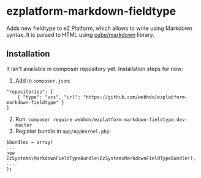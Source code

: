 # ezplatform-markdown-fieldtype

Adds new fieldtype to eZ Platform, which allows to write using Markdown syntax. It is parsed to HTML using [cebe/markdown](https://github.com/cebe/markdown) library.

## Installation

It isn't available in composer repository yet. Installation steps for now:

1. Add in `composer.json`:
```
"repositories": [
    { "type": "vcs", "url": "https://github.com/webhdx/ezplatform-markdown-fieldtype" }
]
```

2. Run: `composer require webhdx/ezplatform-markdown-fieldtype:dev-master`
3. Register bundle in `app/AppKernel.php`:  
```
$bundles = array(
...
new EzSystems\MarkdownFieldTypeBundle\EzSystemsMarkdownFieldTypeBundle(),
...
);
```